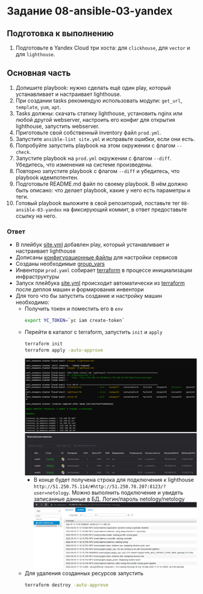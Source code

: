 # Задание 08-ansible-03-yandex

## Подготовка к выполнению

1. Подготовьте в Yandex Cloud три хоста: для `clickhouse`, для `vector` и для `lighthouse`.

## Основная часть

1. Допишите playbook: нужно сделать ещё один play, который устанавливает и настраивает lighthouse.
2. При создании tasks рекомендую использовать модули: `get_url`, `template`, `yum`, `apt`.
3. Tasks должны: скачать статику lighthouse, установить nginx или любой другой webserver, настроить его конфиг для открытия lighthouse, запустить webserver.
4. Приготовьте свой собственный inventory файл `prod.yml`.
5. Запустите `ansible-lint site.yml` и исправьте ошибки, если они есть.
6. Попробуйте запустить playbook на этом окружении с флагом `--check`.
7. Запустите playbook на `prod.yml` окружении с флагом `--diff`. Убедитесь, что изменения на системе произведены.
8. Повторно запустите playbook с флагом `--diff` и убедитесь, что playbook идемпотентен.
9. Подготовьте README.md файл по своему playbook. В нём должно быть описано: что делает playbook, какие у него есть параметры и теги.
10. Готовый playbook выложите в свой репозиторий, поставьте тег `08-ansible-03-yandex` на фиксирующий коммит, в ответ предоставьте ссылку на него.

### Ответ

- В плейбук [site.yml](./site.yml) добавлен play, который устанавливает и настраивает lighthouse
- Дописаны [конфигурационные файлы](./templates) для настройки сервисов 
- Созданы необходимые [group_vars](./group_vars)
- Инвентори `prod.yaml` собирает [terraform](./terraform/inventory.tf) в процессе инициализации инфраструктуры
- Запуск плейбука [site.yml](./site.yml) происходит автоматически из [terraform](./terraform/ansible.tf) после деплоя машин и формирования инвентори
- Для того что бы запустить создание и настройку машин необходимо:
  - Получить токен и поместить его в `env`
    ```bash
    export YC_TOKEN=`yc iam create-token`
    ```
  - Перейти в каталог с terraform, запустить `init` и `apply` 
    ```bash
    terraform init
    terraform apply -auto-approve
    ```
    ![img.png](./img/1.png)  
    ![img.png](./img/2.png)  
    - В конце будет получена строка для подключения к lighthouse `http://51.250.75.114/#http://51.250.78.207:8123/?user=netology`. 
    Можно выполнить подключение и увидеть записанные данные в БД. Логин/пароль netology/netology
    ![img.png](./img/3.png)
  - Для удаления созданных ресурсов запустить
    ```bash
    terraform destroy -auto-approve
    ```